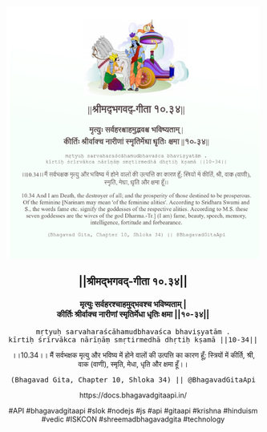 <img src="../../asset/BG_10_34.png"/>
<center><h2>||श्रीमद्‍भगवद्‍-गीता १०.३४||</h2>
<h3>मृत्युः सर्वहरश्चाहमुद्भवश्च भविष्यताम् |<br/>कीर्तिः श्रीर्वाक्च नारीणां स्मृतिर्मेधा धृतिः क्षमा ||१०-३४||</h3>
<pre>mṛtyuḥ sarvaharaścāhamudbhavaśca bhaviṣyatām .<br/>kīrtiḥ śrīrvākca nārīṇāṃ smṛtirmedhā dhṛtiḥ kṣamā ||10-34||</pre>
<p>।।10.34।। मैं सर्वभक्षक मृत्यु और भविष्य में होने वालों की उत्पत्ति का कारण हूँ; स्त्रियों में कीर्ति, श्री, वाक (वाणी), स्मृति, मेधा, धृति और क्षमा हूँ।।</p>
<pre>(Bhagavad Gita, Chapter 10, Shloka 34) || @BhagavadGitaApi</pre><p>https://docs.bhagavadgitaapi.in/</p><p>#API #bhagavadgitaapi #slok #nodejs #js #api #gitaapi #krishna #hinduism #vedic #ISKCON #shreemadbhagavadgita #technology</p></center>